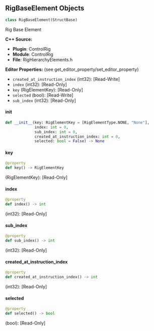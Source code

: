 ## RigBaseElement Objects

```python
class RigBaseElement(StructBase)
```

Rig Base Element

**C++ Source:**

- **Plugin**: ControlRig
- **Module**: ControlRig
- **File**: RigHierarchyElements.h

**Editor Properties:** (see get_editor_property/set_editor_property)

- ``created_at_instruction_index`` (int32):  [Read-Write]
- ``index`` (int32):  [Read-Only]
- ``key`` (RigElementKey):  [Read-Only]
- ``selected`` (bool):  [Read-Write]
- ``sub_index`` (int32):  [Read-Only]

<a id="unreal.RigBaseElement.__init__"></a>

#### __init__

```python
def __init__(key: RigElementKey = [RigElementType.NONE, "None"],
             index: int = 0,
             sub_index: int = 0,
             created_at_instruction_index: int = 0,
             selected: bool = False) -> None
```

<a id="unreal.RigBaseElement.key"></a>

#### key

```python
@property
def key() -> RigElementKey
```

(RigElementKey):  [Read-Only]

<a id="unreal.RigBaseElement.index"></a>

#### index

```python
@property
def index() -> int
```

(int32):  [Read-Only]

<a id="unreal.RigBaseElement.sub_index"></a>

#### sub_index

```python
@property
def sub_index() -> int
```

(int32):  [Read-Only]

<a id="unreal.RigBaseElement.created_at_instruction_index"></a>

#### created_at_instruction_index

```python
@property
def created_at_instruction_index() -> int
```

(int32):  [Read-Only]

<a id="unreal.RigBaseElement.selected"></a>

#### selected

```python
@property
def selected() -> bool
```

(bool):  [Read-Only]

<a id="unreal.RigTransformElement"></a>